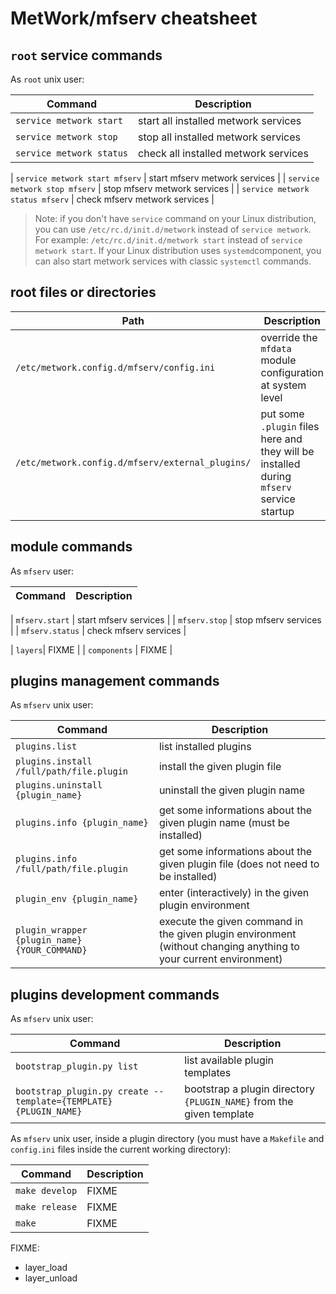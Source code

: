 # MetWork/mfserv cheatsheet

## `root` service commands

As `root` unix user:

| Command | Description |
| --- | --- |
| `service metwork start` | start all installed metwork services |
| `service metwork stop` | stop all installed metwork services |
| `service metwork status` | check all installed metwork services |

| `service metwork start mfserv` | start mfserv metwork services |
| `service metwork stop mfserv` | stop mfserv metwork services |
| `service metwork status mfserv` | check mfserv metwork services |


> Note: if you don't have `service` command on your Linux distribution, you can use `/etc/rc.d/init.d/metwork` instead of `service metwork`. For example: `/etc/rc.d/init.d/metwork start` instead of `service metwork start`. If your Linux distribution uses `systemd`component, you can also start metwork services with classic `systemctl` commands.


## root files or directories

| Path | Description |
| --- | --- |
| `/etc/metwork.config.d/mfserv/config.ini` | override the `mfdata` module configuration at system level |
| `/etc/metwork.config.d/mfserv/external_plugins/` | put some `.plugin` files here and they will be installed during `mfserv` service startup |




## module commands

As `mfserv` user:

| Command | Description |
| --- | --- |

| `mfserv.start` | start mfserv services |
| `mfserv.stop` | stop mfserv services |
| `mfserv.status` | check mfserv services |

| `layers`| FIXME |
| `components` | FIXME | 


## plugins management commands

As `mfserv` unix user:

| Command | Description |
| --- | --- |
| `plugins.list` | list installed plugins |
| `plugins.install /full/path/file.plugin` | install the given plugin file |
| `plugins.uninstall {plugin_name}` | uninstall the given plugin name |
| `plugins.info {plugin_name}` | get some informations about the given plugin name (must be installed) |
| `plugins.info /full/path/file.plugin` | get some informations about the given plugin file (does not need to be installed) |
| `plugin_env {plugin_name}` | enter (interactively) in the given plugin environment |
| `plugin_wrapper {plugin_name} {YOUR_COMMAND}` | execute the given command in the given plugin environment (without changing anything to your current environment) |



## plugins development commands

As `mfserv` unix user:

| Command | Description |
| --- | --- |
| `bootstrap_plugin.py list` | list available plugin templates |
| `bootstrap_plugin.py create --template={TEMPLATE} {PLUGIN_NAME}` | bootstrap a plugin directory `{PLUGIN_NAME}` from the given template  |

As `mfserv` unix user, inside a plugin directory (you must have a `Makefile` and `config.ini` files inside the current working directory):

| Command | Description |
| --- | --- |
| `make develop`| FIXME |
| `make release`| FIXME |
| `make`| FIXME |




FIXME:

- layer_load
- layer_unload
